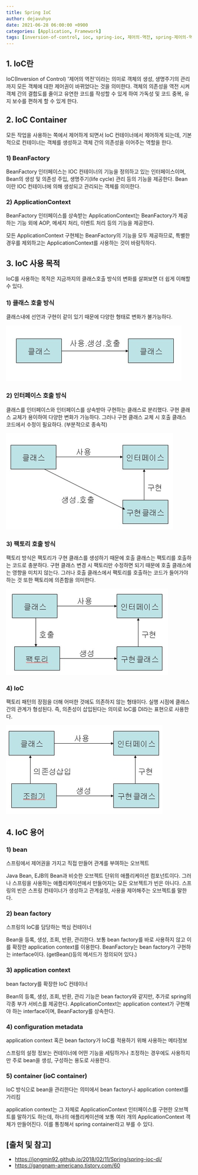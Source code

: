 ```yaml
---
title: Spring IoC
author: dejavuhyo
date: 2021-06-28 06:00:00 +0900
categories: [Application, Framework]
tags: [inversion-of-control, ioc, spring-ioc, 제어의-역전, spring-제어의-역전]
---
```


## 1. IoC란
IoC(Inversion of Control) '제어의 역전'이라는 의미로 객체의 생성, 생명주기의 관리까지 모든 객체에 대한 제어권이 바뀌었다는 것을 의미한다. 객체의 의존성을 역전 시켜 객체 간의 결합도를 줄이고 유연한 코드를 작성할 수 있게 하여 가독성 및 코드 중복, 유지 보수를 편하게 할 수 있게 한다.

## 2. IoC Container
모든 작업을 사용하는 쪽에서 제어하게 되면서 IoC 컨테이너에서 제어하게 되는데, 기본적으로 컨테이너는 객체를 생성하고 객체 간의 의존성을 이어주는 역할을 한다.

### 1) BeanFactory
BeanFactory 인터페이스는 IOC 컨테이너의 기능을 정의하고 있는 인터페이스이며, Bean의 생성 및 의존성 주입, 생명주기(life cycle) 관리 등의 기능을 제공한다. Bean이란 IOC 컨테이너에 의해 생성되고 관리되는 객체를 의미한다.

### 2) ApplicationContext
BeanFactory 인터페이스를 상속받는 ApplicationContext는 BeanFactory가 제공하는 기능 외에 AOP, 메세지 처리, 이벤트 처리 등의 기능을 제공한다.

모든 ApplicationContext 구현체는 BeanFactory의 기능을 모두 제공하므로, 특별한 경우를 제외하고는 ApplicationContext를 사용하는 것이 바람직하다.

## 3. IoC 사용 목적
IoC를 사용하는 목적은 지금까지의 클래스호출 방식의 변화를 살펴보면 더 쉽게 이해할 수 있다.

### 1) 클래스 호출 방식
클래스내에 선언과 구현이 같이 있기 때문에 다양한 형태로 변화가 불가능하다.

![class](/assets/img/2021-06-28-spring-ioc/class.png)

### 2) 인터페이스 호출 방식
클래스를 인터페이스와 인터페이스를 상속받아 구현하는 클래스로 분리했다. 구현 클래스 교체가 용이하여 다양한 변화가 가능하다. 그러나 구현 클래스 교체 시 호출 클래스 코드에서 수정이 필요하다. (부분적으로 종속적)

![interface](/assets/img/2021-06-28-spring-ioc/interface.png)

### 3) 팩토리 호출 방식
팩토리 방식은 팩토리가 구현 클래스를 생성하기 때문에 호출 클래스는 팩토리를 호출하는 코드로 충분하다. 구현 클래스 변경 시 팩토리만 수정하면 되기 때문에 호출 클래스에는 영향을 미치지 않는다. 그러나 호출 클래스에서 팩토리를 호출하는 코드가 들어가야 하는 것 또한 팩토리에 의존함을 의미한다.

![factory](/assets/img/2021-06-28-spring-ioc/factory.png)

### 4) IoC
팩토리 패턴의 장점을 더해 어떠한 것에도 의존하지 않는 형태이다. 실행 시점에 클래스 간의 관계가 형성된다. 즉, 의존성이 삽입된다는 의미로 IoC를 DI라는 표현으로 사용한다.

![ioc](/assets/img/2021-06-28-spring-ioc/ioc.png)

## 4. IoC 용어

### 1) bean
스프링에서 제어권을 가지고 직접 만들어 관계를 부여하는 오브젝트

Java Bean, EJB의 Bean과 비슷한 오브젝트 단위의 애플리케이션 컴포넌트이다. 그러나 스프링을 사용하는 애플리케이션에서 만들어지는 모든 오브젝트가 빈은 아니다. 스프링의 빈은 스프링 컨테이너가 생성하고 관계설정, 사용을 제어해주는 오브젝트를 말한다.

### 2) bean factory
스프링의 IoC를 담당하는 핵심 컨테이너

Bean을 등록, 생성, 조회, 반환, 관리한다. 보통 bean factory를 바로 사용하지 않고 이를 확장한 application context를 이용한다. BeanFactory는 bean factory가 구현하는 interface이다. (getBean()등의 메서드가 정의되어 있다.)

### 3) application context
bean factory를 확장한 IoC 컨테이너

Bean의 등록, 생성, 조회, 반환, 관리 기능은 bean factory와 같지만, 추가로 spring의 각종 부가 서비스를 제공한다. ApplicationContext는 application context가 구현해야 하는 interface이며, BeanFactory를 상속한다.

### 4) configuration metadata
application context 혹은 bean factory가 IoC를 적용하기 위해 사용하는 메타정보

스프링의 설정 정보는 컨테이너에 어떤 기능을 세팅하거나 조정하는 경우에도 사용하지만 주로 bean을 생성, 구성하는 용도로 사용한다.

### 5) container (ioC container)
IoC 방식으로 bean을 관리한다는 의미에서 bean factory나 application context를 가리킴

application context는 그 자체로 ApplicationContext 인터페이스를 구현한 오브젝트를 말하기도 하는데, 하나의 애플리케이션에 보통 여러 개의 ApplicationContext 객체가 만들어진다. 이를 통칭해서 spring container라고 부를 수 있다.

## [출처 및 참고]
* <https://jongmin92.github.io/2018/02/11/Spring/spring-ioc-di/>
* <https://gangnam-americano.tistory.com/60>
